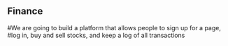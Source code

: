 ## Finance

#We are going to build a platform that allows people to sign up for a page, 
#log in, buy and sell stocks, and keep a log of all transactions
